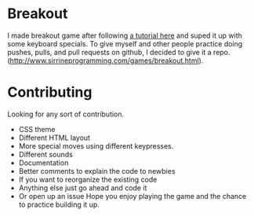 # Breakout
I made breakout game after following [a tutorial here](https://developer.mozilla.org/en-US/docs/Games) and suped it up with some keyboard specials. To give myself and other people practice doing pushes, pulls, and pull requests on github, I decided to give it a repo.(http://www.sirrineprogramming.com/games/breakout.html).
# Contributing
Looking for any sort of contribution. 

 - CSS theme
 - Different HTML layout
 - More special moves using different keypresses.
 - Different sounds
 - Documentation
 - Better comments to explain the code to newbies
 - If you want to reorganize the existing code 
 - Anything else just go ahead and code it
 - Or open up an issue
 Hope you enjoy playing the game and the chance to practice building it up.  

